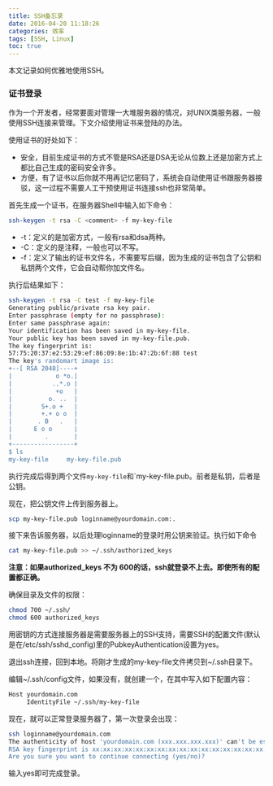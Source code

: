 ```yaml
---
title: SSH备忘录
date: 2016-04-20 11:18:26
categories: 效率
tags: [SSH, Linux]
toc: true
---
```


本文记录如何优雅地使用SSH。

### 证书登录

作为一个开发者，经常要面对管理一大堆服务器的情况，对UNIX类服务器，一般使用SSH连接来管理。下文介绍使用证书来登陆的办法。

使用证书的好处如下：

* 安全，目前生成证书的方式不管是RSA还是DSA无论从位数上还是加密方式上都比自己生成的密码安全许多。
* 方便，有了证书以后你就不用再记忆密码了，系统会自动使用证书跟服务器接驳，这一过程不需要人工干预使用证书连接ssh也非常简单。

首先生成一个证书，在服务器Shell中输入如下命令：

```bash
ssh-keygen -t rsa -C <comment> -f my-key-file
```

* -t：定义的是加密方式，一般有rsa和dsa两种。
* -C：定义的是注释，一般也可以不写。
* -f：定义了输出的证书文件名，不需要写后缀，因为生成的证书包含了公钥和私钥两个文件，它会自动帮你加文件名。

执行后结果如下：

```bash
ssh-keygen -t rsa -C test -f my-key-file
Generating public/private rsa key pair.
Enter passphrase (empty for no passphrase): 
Enter same passphrase again: 
Your identification has been saved in my-key-file.
Your public key has been saved in my-key-file.pub.
The key fingerprint is:
57:75:20:37:e2:53:29:ef:86:09:8e:1b:47:2b:6f:88 test
The key's randomart image is:
+--[ RSA 2048]----+
|            o *o.|
|           ..*.o |
|            +o   |
|          o. ..  |
|        S+.o +   |
|        +.+ o o  |
|       . B   .   |
|      E o o      |
|         .       |
+-----------------+
$ ls
my-key-file     my-key-file.pub
```

执行完成后得到两个文件`my-key-file`和`my-key-file.pub。前者是私钥，后者是公钥。

现在，把公钥文件上传到服务器上。

```bash
scp my-key-file.pub loginname@yourdomain.com:.
```

接下来告诉服务器，以后处理loginname的登录时用公钥来验证。执行如下命令

```bash
cat my-key-file.pub >> ~/.ssh/authorized_keys
```

__注意：如果authorized_keys 不为 600的话，ssh就登录不上去。即使所有的配置都正确。__

确保目录及文件的权限：

```bash
chmod 700 ~/.ssh/
chmod 600 authorized_keys
```

用密钥的方式连接服务器是需要服务器上的SSH支持，需要SSH的配置文件(默认是在/etc/ssh/sshd_config)里的PubkeyAuthentication设置为yes。

退出ssh连接，回到本地。将刚才生成的my-key-file文件拷贝到~/.ssh目录下。

编辑~/.ssh/config文件，如果没有，就创建一个，在其中写入如下配置内容：

```bash
Host yourdomain.com
     IdentityFile ~/.ssh/my-key-file
```

现在，就可以正常登录服务器了，第一次登录会出现：

```bash
ssh loginname@yourdomain.com
The authenticity of host 'yourdomain.com (xxx.xxx.xxx.xxx)' can't be established.
RSA key fingerprint is xx:xx:xx:xx:xx:xx:xx:xx:xx:xx:xx:xx:xx:xx:xx:xx.
Are you sure you want to continue connecting (yes/no)?
```

输入yes即可完成登录。

